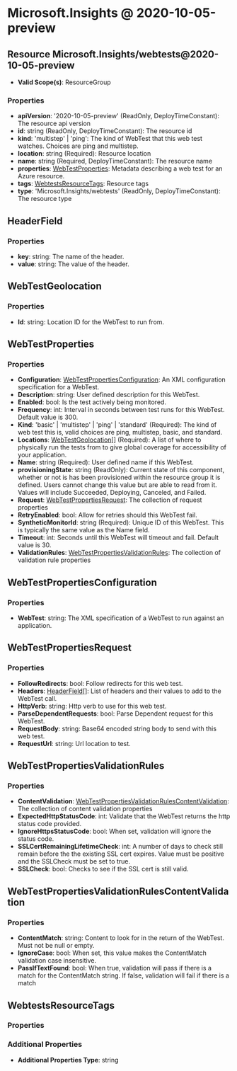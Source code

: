 # Microsoft.Insights @ 2020-10-05-preview

## Resource Microsoft.Insights/webtests@2020-10-05-preview
* **Valid Scope(s)**: ResourceGroup
### Properties
* **apiVersion**: '2020-10-05-preview' (ReadOnly, DeployTimeConstant): The resource api version
* **id**: string (ReadOnly, DeployTimeConstant): The resource id
* **kind**: 'multistep' | 'ping': The kind of WebTest that this web test watches. Choices are ping and multistep.
* **location**: string (Required): Resource location
* **name**: string (Required, DeployTimeConstant): The resource name
* **properties**: [WebTestProperties](#webtestproperties): Metadata describing a web test for an Azure resource.
* **tags**: [WebtestsResourceTags](#webtestsresourcetags): Resource tags
* **type**: 'Microsoft.Insights/webtests' (ReadOnly, DeployTimeConstant): The resource type

## HeaderField
### Properties
* **key**: string: The name of the header.
* **value**: string: The value of the header.

## WebTestGeolocation
### Properties
* **Id**: string: Location ID for the WebTest to run from.

## WebTestProperties
### Properties
* **Configuration**: [WebTestPropertiesConfiguration](#webtestpropertiesconfiguration): An XML configuration specification for a WebTest.
* **Description**: string: User defined description for this WebTest.
* **Enabled**: bool: Is the test actively being monitored.
* **Frequency**: int: Interval in seconds between test runs for this WebTest. Default value is 300.
* **Kind**: 'basic' | 'multistep' | 'ping' | 'standard' (Required): The kind of web test this is, valid choices are ping, multistep, basic, and standard.
* **Locations**: [WebTestGeolocation](#webtestgeolocation)[] (Required): A list of where to physically run the tests from to give global coverage for accessibility of your application.
* **Name**: string (Required): User defined name if this WebTest.
* **provisioningState**: string (ReadOnly): Current state of this component, whether or not is has been provisioned within the resource group it is defined. Users cannot change this value but are able to read from it. Values will include Succeeded, Deploying, Canceled, and Failed.
* **Request**: [WebTestPropertiesRequest](#webtestpropertiesrequest): The collection of request properties
* **RetryEnabled**: bool: Allow for retries should this WebTest fail.
* **SyntheticMonitorId**: string (Required): Unique ID of this WebTest. This is typically the same value as the Name field.
* **Timeout**: int: Seconds until this WebTest will timeout and fail. Default value is 30.
* **ValidationRules**: [WebTestPropertiesValidationRules](#webtestpropertiesvalidationrules): The collection of validation rule properties

## WebTestPropertiesConfiguration
### Properties
* **WebTest**: string: The XML specification of a WebTest to run against an application.

## WebTestPropertiesRequest
### Properties
* **FollowRedirects**: bool: Follow redirects for this web test.
* **Headers**: [HeaderField](#headerfield)[]: List of headers and their values to add to the WebTest call.
* **HttpVerb**: string: Http verb to use for this web test.
* **ParseDependentRequests**: bool: Parse Dependent request for this WebTest.
* **RequestBody**: string: Base64 encoded string body to send with this web test.
* **RequestUrl**: string: Url location to test.

## WebTestPropertiesValidationRules
### Properties
* **ContentValidation**: [WebTestPropertiesValidationRulesContentValidation](#webtestpropertiesvalidationrulescontentvalidation): The collection of content validation properties
* **ExpectedHttpStatusCode**: int: Validate that the WebTest returns the http status code provided.
* **IgnoreHttpsStatusCode**: bool: When set, validation will ignore the status code.
* **SSLCertRemainingLifetimeCheck**: int: A number of days to check still remain before the the existing SSL cert expires.  Value must be positive and the SSLCheck must be set to true.
* **SSLCheck**: bool: Checks to see if the SSL cert is still valid.

## WebTestPropertiesValidationRulesContentValidation
### Properties
* **ContentMatch**: string: Content to look for in the return of the WebTest.  Must not be null or empty.
* **IgnoreCase**: bool: When set, this value makes the ContentMatch validation case insensitive.
* **PassIfTextFound**: bool: When true, validation will pass if there is a match for the ContentMatch string.  If false, validation will fail if there is a match

## WebtestsResourceTags
### Properties
### Additional Properties
* **Additional Properties Type**: string

